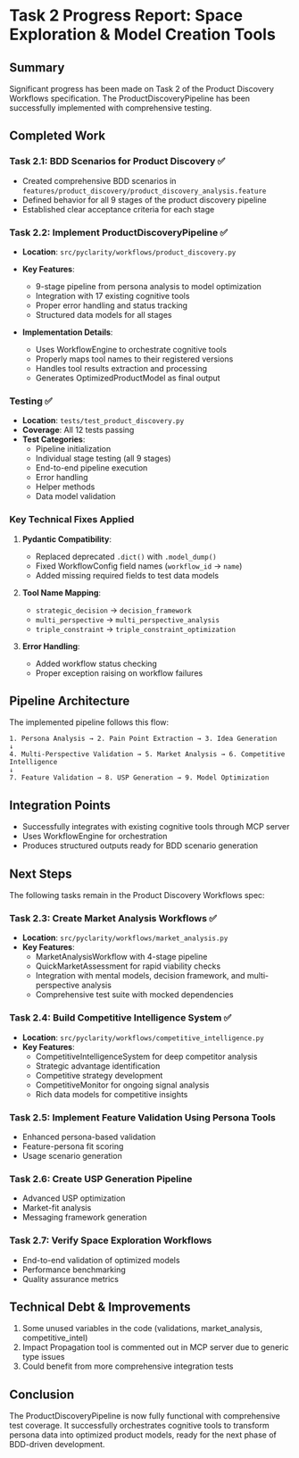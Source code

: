# Task 2 Progress Report: Space Exploration & Model Creation Tools

## Summary

Significant progress has been made on Task 2 of the Product Discovery Workflows specification. The ProductDiscoveryPipeline has been successfully implemented with comprehensive testing.

## Completed Work

### Task 2.1: BDD Scenarios for Product Discovery ✅
- Created comprehensive BDD scenarios in `features/product_discovery/product_discovery_analysis.feature`
- Defined behavior for all 9 stages of the product discovery pipeline
- Established clear acceptance criteria for each stage

### Task 2.2: Implement ProductDiscoveryPipeline ✅
- **Location**: `src/pyclarity/workflows/product_discovery.py`
- **Key Features**:
  - 9-stage pipeline from persona analysis to model optimization
  - Integration with 17 existing cognitive tools
  - Proper error handling and status tracking
  - Structured data models for all stages

- **Implementation Details**:
  - Uses WorkflowEngine to orchestrate cognitive tools
  - Properly maps tool names to their registered versions
  - Handles tool results extraction and processing
  - Generates OptimizedProductModel as final output

### Testing ✅
- **Location**: `tests/test_product_discovery.py`
- **Coverage**: All 12 tests passing
- **Test Categories**:
  - Pipeline initialization
  - Individual stage testing (all 9 stages)
  - End-to-end pipeline execution
  - Error handling
  - Helper methods
  - Data model validation

### Key Technical Fixes Applied
1. **Pydantic Compatibility**: 
   - Replaced deprecated `.dict()` with `.model_dump()`
   - Fixed WorkflowConfig field names (`workflow_id` → `name`)
   - Added missing required fields to test data models

2. **Tool Name Mapping**:
   - `strategic_decision` → `decision_framework`
   - `multi_perspective` → `multi_perspective_analysis`
   - `triple_constraint` → `triple_constraint_optimization`

3. **Error Handling**:
   - Added workflow status checking
   - Proper exception raising on workflow failures

## Pipeline Architecture

The implemented pipeline follows this flow:
```
1. Persona Analysis → 2. Pain Point Extraction → 3. Idea Generation
↓
4. Multi-Perspective Validation → 5. Market Analysis → 6. Competitive Intelligence
↓
7. Feature Validation → 8. USP Generation → 9. Model Optimization
```

## Integration Points
- Successfully integrates with existing cognitive tools through MCP server
- Uses WorkflowEngine for orchestration
- Produces structured outputs ready for BDD scenario generation

## Next Steps

The following tasks remain in the Product Discovery Workflows spec:

### Task 2.3: Create Market Analysis Workflows ✅
- **Location**: `src/pyclarity/workflows/market_analysis.py`
- **Key Features**:
  - MarketAnalysisWorkflow with 4-stage pipeline
  - QuickMarketAssessment for rapid viability checks
  - Integration with mental models, decision framework, and multi-perspective analysis
  - Comprehensive test suite with mocked dependencies

### Task 2.4: Build Competitive Intelligence System ✅
- **Location**: `src/pyclarity/workflows/competitive_intelligence.py`
- **Key Features**:
  - CompetitiveIntelligenceSystem for deep competitor analysis
  - Strategic advantage identification
  - Competitive strategy development
  - CompetitiveMonitor for ongoing signal analysis
  - Rich data models for competitive insights

### Task 2.5: Implement Feature Validation Using Persona Tools
- Enhanced persona-based validation
- Feature-persona fit scoring
- Usage scenario generation

### Task 2.6: Create USP Generation Pipeline
- Advanced USP optimization
- Market-fit analysis
- Messaging framework generation

### Task 2.7: Verify Space Exploration Workflows
- End-to-end validation of optimized models
- Performance benchmarking
- Quality assurance metrics

## Technical Debt & Improvements
1. Some unused variables in the code (validations, market_analysis, competitive_intel)
2. Impact Propagation tool is commented out in MCP server due to generic type issues
3. Could benefit from more comprehensive integration tests

## Conclusion

The ProductDiscoveryPipeline is now fully functional with comprehensive test coverage. It successfully orchestrates cognitive tools to transform persona data into optimized product models, ready for the next phase of BDD-driven development.